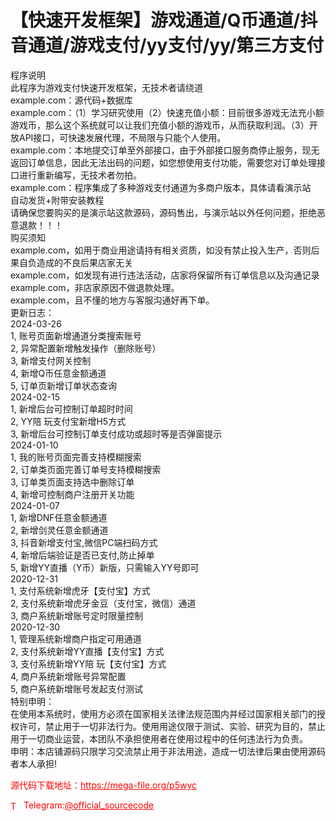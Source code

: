 # 【快速开发框架】游戏通道/Q币通道/抖音通道/游戏支付/yy支付/yy/第三方支付

程序说明<br>此程序为游戏支付快速开发框架，无技术者请绕道<br>example.com：源代码+数据库<br>example.com：（1）学习研究使用（2）快速充值小额：目前很多游戏无法充小额游戏币，那么这个系统就可以让我们充值小额的游戏币，从而获取利润。（3）开放API接口，可快速发展代理，不局限与只能个人使用。<br>example.com：本地提交订单至外部接口，由于外部接口服务商停止服务，现无返回订单信息，因此无法出码的问题，如您想使用支付功能，需要您对订单处理接口进行重新编写，无技术者勿拍。<br>example.com：程序集成了多种游戏支付通道为多商户版本，具体请看演示站<br>自动发货+附带安装教程<br>请确保您要购买的是演示站这款源码，源码售出，与演示站以外任何问题，拒绝恶意退款！！！<br>购买须知<br>example.com，如用于商业用途请持有相关资质，如没有禁止投入生产，否则后果自负造成的不良后果店家无关<br>example.com，如发现有进行违法活动，店家将保留所有订单信息以及沟通记录<br>example.com，非店家原因不做退款处理。<br>example.com，且不懂的地方与客服沟通好再下单。<br>更新日志：<br>2024-03-26<br>1, 账号页面新增通道分类搜索账号<br>2, 异常配置新增触发操作（删除账号）<br>3, 新增支付网关控制<br>4, 新增Q币任意金额通道<br>5, 订单页新增订单状态查询<br>2024-02-15<br>1, 新增后台可控制订单超时时间<br>2, YY陪 玩支付宝新增H5方式<br>3, 新增后台可控制订单支付成功或超时等是否弹窗提示<br>2024-01-10<br>1, 我的账号页面完善支持模糊搜索<br>2, 订单类页面完善订单号支持模糊搜索<br>3, 订单类页面支持选中删除订单<br>4, 新增可控制商户注册开关功能<br>2024-01-07<br>1, 新增DNF任意金额通道<br>2, 新增剑灵任意金额通道<br>3, 抖音新增支付宝,微信PC端扫码方式<br>4, 新增后端验证是否已支付,防止掉单<br>5, 新增YY直播（Y币）新版，只需输入YY号即可<br>2020-12-31<br>1, 支付系统新增虎牙【支付宝】方式<br>2, 支付系统新增虎牙金豆（支付宝，微信）通道<br>3, 商户系统新增账号定时限量控制<br>2020-12-30<br>1, 管理系统新增商户指定可用通道<br>2, 支付系统新增YY直播【支付宝】方式<br>3, 支付系统新增YY陪 玩【支付宝】方式<br>4, 商户系统新增账号异常配置<br>5, 商户系统新增账号发起支付测试<br>特别申明：<br>在使用本系统时，使用方必须在国家相关法律法规范围内并经过国家相关部门的授权许可，禁止用于一切非法行为。使用用途仅限于测试、实验、研究为目的，禁止用于一切商业运营，本团队不承担使用者在使用过程中的任何违法行为负责。<br>申明：本店铺源码只限学习交流禁止用于非法用途，造成一切法律后果由使用源码者本人承担!<br>


<p style="color: red;">源代码下载地址：<a href="https://mega-file.org/p5wyc" style="color: red;">https://mega-file.org/p5wyc</a></p><p style="color: red;"><img src="https://cdn-icons-png.flaticon.com/512/2111/2111646.png" alt="Telegram Icon" style="width: 16px; vertical-align: middle; margin-right: 5px;">Telegram:<a href="https://t.me/official_sourcecode" style="color: red;">@official_sourcecode</a></p>